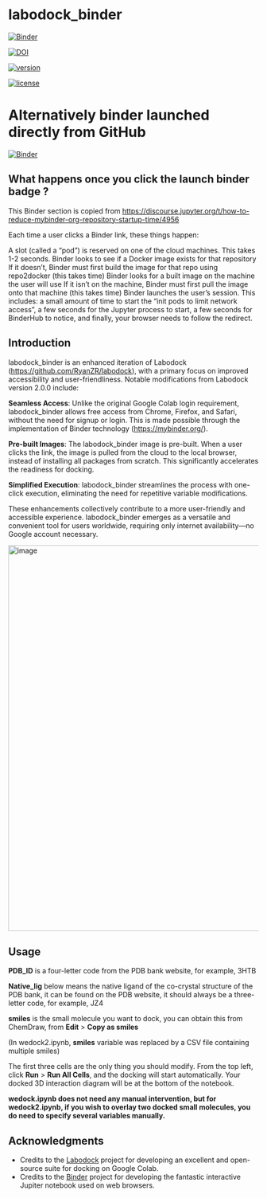 # labodock_binder
[![Binder](https://mybinder.org/badge_logo.svg)](https://mybinder.org/v2/zenodo/10.5281/zenodo.10208365/?labpath=wedock.ipynb) 

[![DOI](https://zenodo.org/badge/DOI/10.5281/zenodo.10208365.svg)](https://doi.org/10.5281/zenodo.10208365)

[![version](https://img.shields.io/badge/version-0.0.2-orange)](https://github.com/quantaosun/labodock_binder/releases)

[![license](https://img.shields.io/badge/license-MIT-yellow)](https://github.com/quantaosun/labodock_binder/blob/main/LICENSE)

# Alternatively binder launched directly from GitHub
[![Binder](https://mybinder.org/badge_logo.svg)](https://mybinder.org/v2/gh/quantaosun/labodock_binder/HEAD?labpath=wedock.ipynb)

## What happens once you click the launch binder badge ?

This Binder section is copied from https://discourse.jupyter.org/t/how-to-reduce-mybinder-org-repository-startup-time/4956 

Each time a user clicks a Binder link, these things happen:

A slot (called a “pod”) is reserved on one of the cloud machines. This takes 1-2 seconds.
Binder looks to see if a Docker image exists for that repository
If it doesn’t, Binder must first build the image for that repo using repo2docker (this takes time)
Binder looks for a built image on the machine the user will use
If it isn’t on the machine, Binder must first pull the image onto that machine (this takes time)
Binder launches the user’s session. This includes:
a small amount of time to start the “init pods to limit network access”,
a few seconds for the Jupyter process to start,
a few seconds for BinderHub to notice,
and finally, your browser needs to follow the redirect.

## Introduction
labodock_binder is an enhanced iteration of Labodock (https://github.com/RyanZR/labodock), with a primary focus on improved accessibility and user-friendliness. Notable modifications from Labodock version 2.0.0 include:

**Seamless Access**: Unlike the original Google Colab login requirement, labodock_binder allows free access from Chrome, Firefox, and Safari, without the need for signup or login. This is made possible through the implementation of Binder technology (https://mybinder.org/).

**Pre-built Images**: The labodock_binder image is pre-built. When a user clicks the link, the image is pulled from the cloud to the local browser, instead of installing all packages from scratch. This significantly accelerates the readiness for docking.

**Simplified Execution**: labodock_binder streamlines the process with one-click execution, eliminating the need for repetitive variable modifications.

These enhancements collectively contribute to a more user-friendly and accessible experience. labodock_binder emerges as a versatile and convenient tool for users worldwide, requiring only internet availability—no Google account necessary.

<img width="775" alt="image" src="https://github.com/quantaosun/labodock_binder/assets/75652473/d0333255-36f2-46da-a105-5290bd91a063">


## Usage
**PDB_ID** is a four-letter code from the PDB bank website, for example, 3HTB

**Native_lig** below means the native ligand of the co-crystal structure of the PDB bank, it can be found on the PDB website, it should always be a three-letter code, for example, JZ4

**smiles** is the small molecule you want to dock, you can obtain this from ChemDraw, from **Edit** > **Copy as smiles**

(In wedock2.ipynb, **smiles** variable was replaced by a CSV file containing multiple smiles)

The first three cells are the only thing you should modify. From the top left, click **Run** > **Run All Cells**, and the docking will start automatically. Your docked 3D interaction diagram will be at the bottom of the notebook.

**wedock.ipynb does not need any manual intervention, but for wedock2.ipynb, if you wish to overlay two docked small molecules, you do need to specify several variables manually.**

## Acknowledgments

- Credits to the [Labodock](https://github.com/RyanZR/labodock) project for developing an excellent and open-source suite for docking on Google Colab.
- Credits to the [Binder](https://mybinder.org/) project for developing the fantastic interactive Jupiter notebook used on web browsers.
